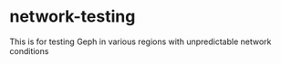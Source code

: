 # network-testing
This is for testing Geph in various regions with unpredictable network conditions 
